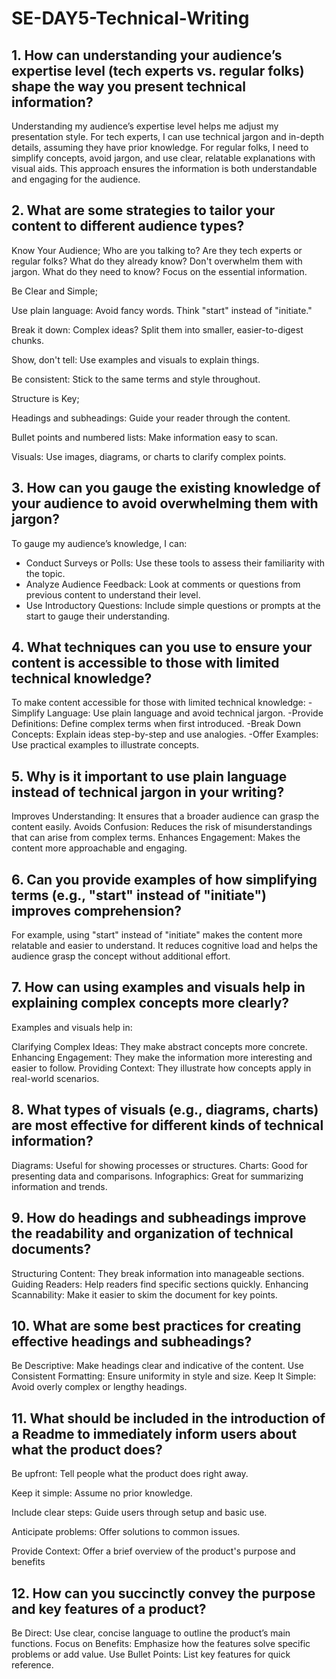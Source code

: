# SE-DAY5-Technical-Writing
## 1. How can understanding your audience’s expertise level (tech experts vs. regular folks) shape the way you present technical information?

Understanding my audience’s expertise level helps me adjust my presentation style. For tech experts, I can use technical jargon and in-depth details, assuming they have prior knowledge. For regular folks, I need to simplify concepts, avoid jargon, and use clear, relatable explanations with visual aids. This approach ensures the information is both understandable and engaging for the audience.

## 2. What are some strategies to tailor your content to different audience types?

Know Your Audience;
Who are you talking to? Are they tech experts or regular folks?
What do they already know? Don't overwhelm them with jargon.
What do they need to know? Focus on the essential information.

Be Clear and Simple;


Use plain language: Avoid fancy words. Think "start" instead of "initiate."

Break it down: Complex ideas? Split them into smaller, easier-to-digest chunks.

Show, don't tell: Use examples and visuals to explain things.

Be consistent: Stick to the same terms and style throughout.



Structure is Key;


Headings and subheadings: Guide your reader through the content.

Bullet points and numbered lists: Make information easy to scan.

Visuals: Use images, diagrams, or charts to clarify complex points.



## 3. How can you gauge the existing knowledge of your audience to avoid overwhelming them with jargon?

To gauge my audience’s knowledge, I can:
- Conduct Surveys or Polls: Use these tools to assess their familiarity with the topic.
- Analyze Audience Feedback: Look at comments or questions from previous content to understand their level.
- Use Introductory Questions: Include simple questions or prompts at the start to gauge their understanding.

## 4. What techniques can you use to ensure your content is accessible to those with limited technical knowledge?

To make content accessible for those with limited technical knowledge:
-Simplify Language: Use plain language and avoid technical jargon.
-Provide Definitions: Define complex terms when first introduced.
-Break Down Concepts: Explain ideas step-by-step and use analogies.
-Offer Examples: Use practical examples to illustrate concepts.

## 5. Why is it important to use plain language instead of technical jargon in your writing?

Improves Understanding: It ensures that a broader audience can grasp the content easily.
Avoids Confusion: Reduces the risk of misunderstandings that can arise from complex terms.
Enhances Engagement: Makes the content more approachable and engaging.

## 6. Can you provide examples of how simplifying terms (e.g., "start" instead of "initiate") improves comprehension?

For example, using "start" instead of "initiate" makes the content more relatable and easier to understand. It reduces cognitive load and helps the audience grasp the concept without additional effort.

## 7. How can using examples and visuals help in explaining complex concepts more clearly?

Examples and visuals help in:

Clarifying Complex Ideas: They make abstract concepts more concrete.
Enhancing Engagement: They make the information more interesting and easier to follow.
Providing Context: They illustrate how concepts apply in real-world scenarios.

## 8. What types of visuals (e.g., diagrams, charts) are most effective for different kinds of technical information?

Diagrams: Useful for showing processes or structures.
Charts: Good for presenting data and comparisons.
Infographics: Great for summarizing information and trends.

## 9. How do headings and subheadings improve the readability and organization of technical documents?

Structuring Content: They break information into manageable sections.
Guiding Readers: Help readers find specific sections quickly.
Enhancing Scannability: Make it easier to skim the document for key points.

## 10. What are some best practices for creating effective headings and subheadings?

Be Descriptive: Make headings clear and indicative of the content.
Use Consistent Formatting: Ensure uniformity in style and size.
Keep It Simple: Avoid overly complex or lengthy headings.

## 11. What should be included in the introduction of a Readme to immediately inform users about what the product does?

Be upfront: Tell people what the product does right away.

Keep it simple: Assume no prior knowledge.

Include clear steps: Guide users through setup and basic use.

Anticipate problems: Offer solutions to common issues.

Provide Context: Offer a brief overview of the product's purpose and benefits

## 12. How can you succinctly convey the purpose and key features of a product?

Be Direct: Use clear, concise language to outline the product’s main functions.
Focus on Benefits: Emphasize how the features solve specific problems or add value.
Use Bullet Points: List key features for quick reference.
